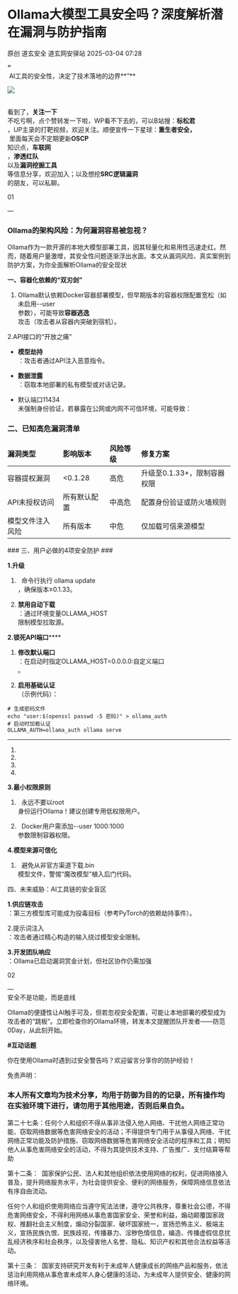 #  Ollama大模型工具安全吗？深度解析潜在漏洞与防护指南   
原创 道玄安全  道玄网安驿站   2025-03-04 07:28  
  
**“**  
 AI工具的安全性，决定了技术落地的边界**”**  
  
![](https://mmbiz.qpic.cn/sz_mmbiz_png/L369x9IF3yPA9bic9zzTydWv4XTTHH2NAiamMp8Kxsh4s2lukPuyuwnia3NiaHkiaU8a3JGFhLvNnYvtLvHTFAd91Rw/640?wx_fmt=png&from=appmsg "")  
  
      
看到了，**关注一下**  
不吃亏啊，点个赞转发一下啦，WP看不下去的，可以B站搜：**标松君**  
，UP主录的打靶视频，欢迎关注。顺便宣传一下星球：**重生者安全，**  
 里面每天会不定期更新**OSCP**  
知识点，**车联网**  
，**渗透红队**  
以及**漏洞挖掘工具**  
等信息分享，欢迎加入；以及想挖**SRC逻辑漏洞**  
的朋友，可以私聊。  
  
  
  
  
  
01  
  
—  
  
  
### Ollama的架构风险：为何漏洞容易被忽视？  
  
  
Ollama作为一款开源的本地大模型部署工具，因其轻量化和易用性迅速走红。然而，随着用户量激增，其安全性问题逐渐浮出水面。本文从漏洞风险、真实案例到防护方案，为你全面解析Ollama的安全现状  
  
  
**一、容器化依赖的“双刃剑”**  
1. Ollama默认依赖Docker容器部署模型，但早期版本的容器权限配置宽松（如未启用--user  
参数），可能导致**容器逃逸**  
攻击（攻击者从容器内突破到宿机）。  
  
  
2.API接口的“开放之痛”  
- **模型劫持**  
：攻击者通过API注入恶意指令。  
  
- **数据泄露**  
：窃取本地部署的私有模型或对话记录。  
  
- 默认端口11434  
未强制身份验证，若暴露在公网或内网不可信环境，可能导致：  
  
### 二、已知高危漏洞清单  
<table><thead><tr><th style="color: rgb(var(--ds-rgb-label-1));padding-left: 0px;border-bottom: 1px solid rgb(var(--ds-rgb-label-3));border-top: 1px solid rgb(var(--ds-rgb-label-3));font-weight: 600;text-align: left;"><strong><span leaf="">漏洞类型</span></strong></th><th style="color: rgb(var(--ds-rgb-label-1));border-bottom: 1px solid rgb(var(--ds-rgb-label-3));border-top: 1px solid rgb(var(--ds-rgb-label-3));font-weight: 600;text-align: left;"><strong><span leaf="">影响版本</span></strong></th><th style="color: rgb(var(--ds-rgb-label-1));border-bottom: 1px solid rgb(var(--ds-rgb-label-3));border-top: 1px solid rgb(var(--ds-rgb-label-3));font-weight: 600;text-align: left;"><strong><span leaf="">风险等级</span></strong></th><th style="color: rgb(var(--ds-rgb-label-1));border-bottom: 1px solid rgb(var(--ds-rgb-label-3));border-top: 1px solid rgb(var(--ds-rgb-label-3));font-weight: 600;text-align: left;"><strong><span leaf="">修复方案</span></strong></th></tr></thead><tbody><tr><td style="padding-left: 0px;border-bottom: 1px solid rgb(var(--ds-rgb-label-3));"><section><span leaf="">容器提权漏洞</span></section></td><td style="border-bottom: 1px solid rgb(var(--ds-rgb-label-3));"><section><span leaf="">&lt;0.1.28</span></section></td><td style="border-bottom: 1px solid rgb(var(--ds-rgb-label-3));"><section><span leaf="">高危</span></section></td><td style="border-bottom: 1px solid rgb(var(--ds-rgb-label-3));"><section><span leaf="">升级至0.1.33+，限制容器权限</span></section></td></tr><tr><td style="padding-left: 0px;border-bottom: 1px solid rgb(var(--ds-rgb-label-3));"><section><span leaf="">API未授权访问</span></section></td><td style="border-bottom: 1px solid rgb(var(--ds-rgb-label-3));"><section><span leaf="">所有默认配置</span></section></td><td style="border-bottom: 1px solid rgb(var(--ds-rgb-label-3));"><section><span leaf="">中高危</span></section></td><td style="border-bottom: 1px solid rgb(var(--ds-rgb-label-3));"><section><span leaf="">配置身份验证或防火墙规则</span></section></td></tr><tr><td style="padding-left: 0px;border-bottom: 1px solid rgb(var(--ds-rgb-label-3));"><section><span leaf="">模型文件注入风险</span></section></td><td style="border-bottom: 1px solid rgb(var(--ds-rgb-label-3));"><section><span leaf="">所有版本</span></section></td><td style="border-bottom: 1px solid rgb(var(--ds-rgb-label-3));"><section><span leaf="">中危</span></section></td><td style="border-bottom: 1px solid rgb(var(--ds-rgb-label-3));"><section><span leaf="">仅加载可信来源模型</span></section></td></tr></tbody></table>  
### 三、用户必做的4项安全防护  
###   
  
**1.升级**  
1.   命令行执行 ollama update  
，确保版本≥0.1.33。  
  
1. **禁用自动下载**  
：通过环境变量OLLAMA_HOST  
限制模型拉取源。  
  
**2.锁死API端口******  
1. **修改默认端口**  
：在启动时指定OLLAMA_HOST=0.0.0.0:自定义端口  
。  
  
1. **启用基础认证**  
（示例代码）：  
```
# 生成密码文件  
echo "user:$(openssl passwd -5 密码)" > ollama_auth  
# 启动时加载认证  
OLLAMA_AUTH=ollama_auth ollama serve  
```  
  
****  
1.   
1.   
1.   
1.   
**3.最小权限原则**  
1.   永远不要以root  
身份运行Ollama！建议创建专用低权限用户。  
  
1.   Docker用户需添加--user 1000:1000  
参数限制容器权限。  
  
**4.模型来源可信化**  
1.   避免从非官方渠道下载.bin  
模型文件，警惕“魔改模型”植入后门代码。  
  
  
四、未来威胁：AI工具链的安全盲区  
  
  
**1.供应链攻击**  
：第三方模型库可能成为投毒目标（参考PyTorch的依赖劫持事件）。  
  
2.提示词注入  
：攻击者通过精心构造的输入绕过模型安全限制。  
  
**3.开发团队响应**  
：Ollama已启动漏洞赏金计划，但社区协作仍需加强  
  
  
  
  
02  
  
—  
安全不是功能，而是底线  
  
Ollama的便捷性让AI触手可及，但若忽视安全配置，可能让本地部署的模型成为攻击者的“跳板”。立即检查你的Ollama环境，转发本文提醒团队开发者——防范0Day，从此刻开始。  
  
  
**#互动话题**  
  
你在使用Ollama时遇到过安全警告吗？欢迎留言分享你的防护经验！  
  
  
  
  
  
  
免责声明：  
### 本人所有文章均为技术分享，均用于防御为目的的记录，所有操作均在实验环境下进行，请勿用于其他用途，否则后果自负。  
  
第二十七条：任何个人和组织不得从事非法侵入他人网络、干扰他人网络正常功能、窃取网络数据等危害网络安全的活动；不得提供专门用于从事侵入网络、干扰网络正常功能及防护措施、窃取网络数据等危害网络安全活动的程序和工具；明知他人从事危害网络安全的活动，不得为其提供技术支持、广告推广、支付结算等帮助  
  
第十二条：  国家保护公民、法人和其他组织依法使用网络的权利，促进网络接入普及，提升网络服务水平，为社会提供安全、便利的网络服务，保障网络信息依法有序自由流动。  
  
任何个人和组织使用网络应当遵守宪法法律，遵守公共秩序，尊重社会公德，不得危害网络安全，不得利用网络从事危害国家安全、荣誉和利益，煽动颠覆国家政权、推翻社会主义制度，煽动分裂国家、破坏国家统一，宣扬恐怖主义、极端主义，宣扬民族仇恨、民族歧视，传播暴力、淫秽色情信息，编造、传播虚假信息扰乱经济秩序和社会秩序，以及侵害他人名誉、隐私、知识产权和其他合法权益等活动。  
  
第十三条：  国家支持研究开发有利于未成年人健康成长的网络产品和服务，依法惩治利用网络从事危害未成年人身心健康的活动，为未成年人提供安全、健康的网络环境。  
  
  
  
  
  
  
